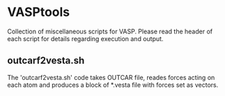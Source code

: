 # VASPtools
Collection of miscellaneous scripts for VASP. Please read the header of each script for details regarding execution and output.

## outcarf2vesta.sh
The 'outcarf2vesta.sh' code takes OUTCAR file, reades forces acting on each atom and produces a block of *.vesta file with forces set as vectors.
